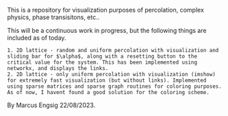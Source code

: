 This is a repository for visualization purposes of percolation, complex physics, phase transisitons, etc..

This will be a continuous work in progress, but the following things are included as of today.

	1. 2D lattice - random and uniform percolation with visualization and sliding bar for $\alpha$, along with a resetting button to the critical value for the system. This has been implemented using networkx, and displays the links.
	2. 2D lattice - only uniform percolation with visualization (imshow) for extremely fast visualization (but without links). Implemented using sparse matrices and sparse graph routines for coloring purposes. As of now, I havent found a good solution for the coloring scheme.


By Marcus Engsig
22/08/2023.
